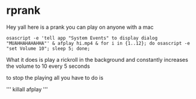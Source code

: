 # rprank
Hey yall here is a prank you can play on anyone with a mac

```
osascript -e 'tell app "System Events" to display dialog "MUAHHAHAHAHHA"' & afplay hi.mp4 & for i in {1..12}; do osascript -e "set Volume 10"; sleep 5; done;
```

What it does is play a rickroll in the background and constantly increases the volume to 10 every 5 seconds

to stop the playing all you have to do is 

'''
killall afplay
'''
